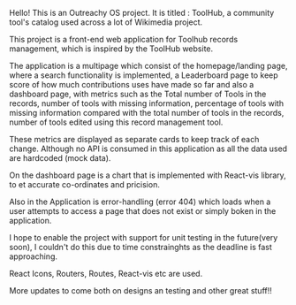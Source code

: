 Hello! 
This is an Outreachy OS project. It is titled : ToolHub, a community tool's catalog used across a lot of Wikimedia project. 

This project is a front-end web application for Toolhub records management, which is inspired by the ToolHub website. 


The application is a multipage which consist of the homepage/landing page, where a search functionality is implemented, a Leaderboard page to keep score of how much contributions uses have made so far and also a dashboard page, with metrics such as the Total number of Tools in the records, number of tools with missing information, percentage of tools with missing information compared with the total number of tools in the records, number of tools edited using this record management tool.

These metrics are displayed as separate cards to keep track of each change. Although no API is consumed in this application as all the data used are hardcoded (mock data).

On the dashboard page is a chart that is implemented with React-vis library, to et accurate co-ordinates and pricision. 

Also in the Application is error-handling (error 404) which loads when a user attempts to access a page that does not exist or simply boken in the application.

I hope to enable the project with support for unit testing in the future(very soon), I couldn't do this due to time constrainghts as the deadline is fast approaching.

React Icons, Routers, Routes, React-vis etc are used. 

More updates to come both on designs an testing and other great stuff!!
